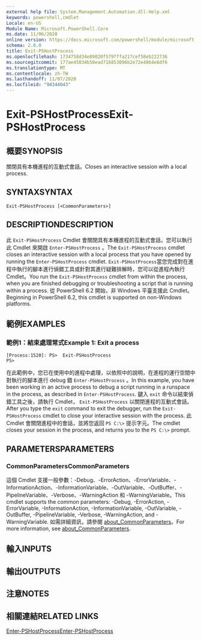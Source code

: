 ```yaml
---
external help file: System.Management.Automation.dll-Help.xml
keywords: powershell,cmdlet
Locale: en-US
Module Name: Microsoft.PowerShell.Core
ms.date: 11/06/2020
online version: https://docs.microsoft.com/powershell/module/microsoft.powershell.core/exit-pshostprocess?view=powershell-6&WT.mc_id=ps-gethelp
schema: 2.0.0
title: Exit-PSHostProcess
ms.openlocfilehash: 1734758d34e89020f579fffa217cef58eb222736
ms.sourcegitcommit: 177ae45034b58ead716853096b2e72e4864e6df6
ms.translationtype: MT
ms.contentlocale: zh-TW
ms.lasthandoff: 11/07/2020
ms.locfileid: "94344043"
---
```

# <span data-ttu-id="529c2-103">Exit-PSHostProcess</span><span class="sxs-lookup"><span data-stu-id="529c2-103">Exit-PSHostProcess</span></span>

## <span data-ttu-id="529c2-104">概要</span><span class="sxs-lookup"><span data-stu-id="529c2-104">SYNOPSIS</span></span>
<span data-ttu-id="529c2-105">關閉具有本機進程的互動式會話。</span><span class="sxs-lookup"><span data-stu-id="529c2-105">Closes an interactive session with a local process.</span></span>

## <span data-ttu-id="529c2-106">SYNTAX</span><span class="sxs-lookup"><span data-stu-id="529c2-106">SYNTAX</span></span>

```
Exit-PSHostProcess [<CommonParameters>]
```

## <span data-ttu-id="529c2-107">DESCRIPTION</span><span class="sxs-lookup"><span data-stu-id="529c2-107">DESCRIPTION</span></span>

<span data-ttu-id="529c2-108">此 `Exit-PSHostProcess` Cmdlet 會關閉具有本機進程的互動式會話，您可以執行此 Cmdlet 來開啟 `Enter-PSHostProcess` 。</span><span class="sxs-lookup"><span data-stu-id="529c2-108">The `Exit-PSHostProcess` cmdlet closes an interactive session with a local process that you have opened by running the `Enter-PSHostProcess` cmdlet.</span></span> <span data-ttu-id="529c2-109">`Exit-PSHostProcess`當您完成對在進程中執行的腳本進行偵錯工具或針對其進行疑難排解時，您可以從進程內執行 Cmdlet。</span><span class="sxs-lookup"><span data-stu-id="529c2-109">You run the `Exit-PSHostProcess` cmdlet from within the process, when you are finished debugging or troubleshooting a script that is running within a process.</span></span> <span data-ttu-id="529c2-110">從 PowerShell 6.2 開始，非 Windows 平臺支援此 Cmdlet。</span><span class="sxs-lookup"><span data-stu-id="529c2-110">Beginning in PowerShell 6.2, this cmdlet is supported on non-Windows platforms.</span></span>

## <span data-ttu-id="529c2-111">範例</span><span class="sxs-lookup"><span data-stu-id="529c2-111">EXAMPLES</span></span>

### <span data-ttu-id="529c2-112">範例1：結束處理常式</span><span class="sxs-lookup"><span data-stu-id="529c2-112">Example 1: Exit a process</span></span>

```
[Process:1520]: PS>  Exit-PSHostProcess
PS>
```

<span data-ttu-id="529c2-113">在此範例中，您已在使用中的進程中處理，以依照中的說明，在進程的運行空間中對執行的腳本進行 debug 錯 `Enter-PSHostProcess` 。</span><span class="sxs-lookup"><span data-stu-id="529c2-113">In this example, you have been working in an active process to debug a script running in a runspace in the process, as described in `Enter-PSHostProcess`.</span></span> <span data-ttu-id="529c2-114">鍵入 `exit` 命令以結束偵錯工具之後，請執行 Cmdlet， `Exit-PSHostProcess` 以關閉進程的互動式會話。</span><span class="sxs-lookup"><span data-stu-id="529c2-114">After you type the `exit` command to exit the debugger, run the `Exit-PSHostProcess` cmdlet to close your interactive session with the process.</span></span>
<span data-ttu-id="529c2-115">此 Cmdlet 會關閉進程中的會話，並將您返回 `PS C:\>` 提示字元。</span><span class="sxs-lookup"><span data-stu-id="529c2-115">The cmdlet closes your session in the process, and returns you to the `PS C:\>` prompt.</span></span>

## <span data-ttu-id="529c2-116">PARAMETERS</span><span class="sxs-lookup"><span data-stu-id="529c2-116">PARAMETERS</span></span>

### <span data-ttu-id="529c2-117">CommonParameters</span><span class="sxs-lookup"><span data-stu-id="529c2-117">CommonParameters</span></span>

<span data-ttu-id="529c2-118">這個 Cmdlet 支援一般參數：-Debug、-ErrorAction、-ErrorVariable、-InformationAction、-InformationVariable、-OutVariable、-OutBuffer、-PipelineVariable、-Verbose、-WarningAction 和 -WarningVariable。</span><span class="sxs-lookup"><span data-stu-id="529c2-118">This cmdlet supports the common parameters: -Debug, -ErrorAction, -ErrorVariable, -InformationAction, -InformationVariable, -OutVariable, -OutBuffer, -PipelineVariable, -Verbose, -WarningAction, and -WarningVariable.</span></span> <span data-ttu-id="529c2-119">如需詳細資訊，請參閱 [about_CommonParameters](https://go.microsoft.com/fwlink/?LinkID=113216)。</span><span class="sxs-lookup"><span data-stu-id="529c2-119">For more information, see [about_CommonParameters](https://go.microsoft.com/fwlink/?LinkID=113216).</span></span>

## <span data-ttu-id="529c2-120">輸入</span><span class="sxs-lookup"><span data-stu-id="529c2-120">INPUTS</span></span>

## <span data-ttu-id="529c2-121">輸出</span><span class="sxs-lookup"><span data-stu-id="529c2-121">OUTPUTS</span></span>

## <span data-ttu-id="529c2-122">注意</span><span class="sxs-lookup"><span data-stu-id="529c2-122">NOTES</span></span>

## <span data-ttu-id="529c2-123">相關連結</span><span class="sxs-lookup"><span data-stu-id="529c2-123">RELATED LINKS</span></span>

[<span data-ttu-id="529c2-124">Enter-PSHostProcess</span><span class="sxs-lookup"><span data-stu-id="529c2-124">Enter-PSHostProcess</span></span>](Enter-PSHostProcess.md)
